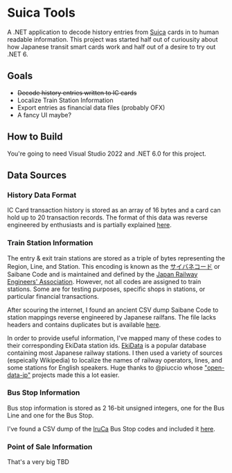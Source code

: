 ﻿# Suica Tools
A .NET application to decode history entries from [Suica](https://en.wikipedia.org/wiki/Suica) cards in to human readable information. This project was started half out of curiousity about how Japanese transit smart cards work and half out of a desire to try out .NET 6.

## Goals
- ~~Decode history entries written to IC cards~~
- Localize Train Station Information
- Export entries as financial data files (probably OFX)
- A fancy UI maybe?

## How to Build
You're going to need Visual Studio 2022 and .NET 6.0 for this project.

## Data Sources
### History Data Format
IC Card transaction history is stored as an array of 16 bytes and a card can hold up to 20 transaction records. The format of this data was reverse engineered by enthusiasts and is partially explained [here](http://jennychan.web.fc2.com/format/suica.html).

### Train Station Information
The entry & exit train stations are stored as a triple of bytes representing the Region, Line, and Station. This encoding is known as the [サイバネコード](https://ja.wikipedia.org/wiki/%E9%A7%85%E3%82%B3%E3%83%BC%E3%83%89#%E3%82%B5%E3%82%A4%E3%83%90%E3%83%8D%E3%82%B3%E3%83%BC%E3%83%89) or Saibane Code and is maintained and defined by the [Japan Railway Engineers' Association](https://www.jrea.or.jp/). However, not all codes are assigned to train stations. Some are for testing purposes, specific shops in stations, or particular financial transactions.

After scouring the internet, I found an ancient CSV dump Saibane Code to station mappings reverse engineered by Japanese railfans. The file lacks headers and contains duplicates but is available [here](Data%20Dources/StationCode.csv).

In order to provide useful information, I've mapped many of these codes to their corresponding EkiData station ids. [EkiData](https://ekidata.jp/) is a popular database containing most Japanese railway stations. I then used a variety of sources (espeically Wikipedia) to localize the names of railway operators, lines, and some stations for English speakers. Huge thanks to @piuccio whose ["open-data-jp"](https://github.com/piuccio?utf8=%E2%9C%93&tab=repositories&q=open-data-jp-rail&type=&language=) projects made this a lot easier.

### Bus Stop Information
Bus stop information is stored as 2 16-bit unsigned integers, one for the Bus Line and one for the Bus Stop.

I've found a CSV dump of the [IruCa](https://en.wikipedia.org/wiki/IruCa) Bus Stop codes and included it [here](Data%20Dources/IruCaStationCode.csv).

### Point of Sale Information
That's a very big TBD